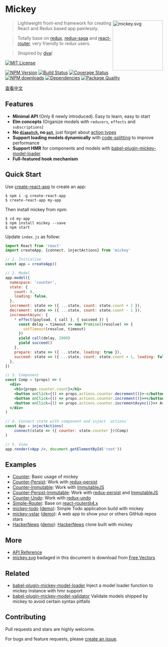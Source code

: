 # Mickey

<img src="http://ojh17srjb.bkt.gdipper.com/mickey.svg" alt="mickey.svg" width="160px" align="right">

> Lightweight front-end framework for creating React and Redux based app painlessly.

> Totally base on [redux](https://github.com/reactjs/redux), [redux-saga](https://github.com/yelouafi/redux-saga) and [react-router](https://github.com/ReactTraining/react-router), very friendly to redux users. 

> (Inspired by [dva](https://github.com/dvajs/dva))

[![MIT License](https://img.shields.io/badge/license-MIT_License-green.svg?style=flat-square)](https://github.com/mickey/mickey/blob/master/LICENSE)

[![NPM Version](https://img.shields.io/npm/v/mickey.svg?style=flat-square)](https://www.npmjs.com/package/mickey)
[![Build Status](https://img.shields.io/travis/mickeyjsx/mickey.svg?style=flat)](https://travis-ci.org/mickeyjsx/mickey)
[![Coverage Status](https://img.shields.io/coveralls/mickeyjsx/mickey.svg?style=flat)](https://coveralls.io/r/mickeyjsx/mickey)
[![NPM downloads](http://img.shields.io/npm/dm/mickey.svg?style=flat)](https://npmjs.org/package/mickey)
[![Dependencies](https://david-dm.org/mickey/mickey/status.svg)](https://david-dm.org/mickey/mickey)
[![Package Quality](http://npm.packagequality.com/shield/mickey.svg)](http://packagequality.com/#?package=mickey)

[查看中文](./docs/zh-CN/README.md)

## Features

- **Minimal API** (Only 6 newly introduced). Easy to learn, easy to start
- **Elm concepts** (Organize models with `reducers`, `effects` and `subscriptions`)
- **No [`diapatch`](https://github.com/reactjs/react-redux/blob/master/docs/api.md#inject-just-dispatch-and-dont-listen-to-store), no [`put`](https://redux-saga.js.org/docs/api/#putaction)**, just forget about [action types](http://redux.js.org/docs/basics/Actions.html)
- **Support loading models dynamically** with [code-splitting](https://webpack.js.org/guides/code-splitting/) to improve performance
- **Support HMR** for components and models with [babel-plugin-mickey-model-loader](https://github.com/mickeyjsx/babel-plugin-mickey-model-loader)
- **Full-featured hook mechanism**

## Quick Start

Use [create-react-app](https://github.com/facebookincubator/create-react-app) to create an app:

```shell
$ npm i -g create-react-app
$ create-react-app my-app
```

Then install mickey from npm:

```shell
$ cd my-app
$ npm install mickey --save
$ npm start
```

Update `index.js` as follow:

```jsx
import React from 'react'
import createApp, {connect, injectActions} from 'mickey'

// 1. Initialize
const app = createApp()

// 2. Model
app.model({
  namespace: 'counter',
  state: {
    count: 0,
    loading: false,
  },
  increment: state => ({ ...state, count: state.count + 1 }),
  decrement: state => ({ ...state, count: state.count - 1 }),
  incrementAsync: {
    * effect(payload, { call }, { succeed }) {
      const delay = timeout => new Promise((resolve) => {
        setTimeout(resolve, timeout)
      })
      yield call(delay, 2000)
      yield succeed()
    },
    prepare: state => ({ ...state, loading: true }),
    succeed: state => ({ ...state, count: state.count + 1, loading: false }),
  },
})

// 3. Component
const Comp = (props) => (
  <div>
    <h1>{props.counter.count}</h1>
    <button onClick={() => props.actions.counter.decrement()}>-</button>
    <button onClick={() => props.actions.counter.increment()}>+</button>
    <button onClick={() => props.actions.counter.incrementAsync()}>+ Async</button>
  </div>
)

// 4. Connect state with component and inject `actions`
const App = injectActions(
    connect(state => ({ counter: state.counter })(Comp)
)

// 5. View
app.render(<App />, document.getElementById('root'))
```

## Examples

- [Counter](./examples/counter): Basic usage of mickey
- [Counter-Persist](./examples/counter-persist): Work with [redux-persist](https://github.com/rt2zz/redux-persist)
- [Counter-Immutable](./examples/counter-immutable): Work with [ImmutableJS](https://github.com/facebook/immutable-js/)
- [Counter-Persist-Immutable](./examples/counter-persist-immutable): Work with [redux-persist](https://github.com/rt2zz/redux-persist) and [ImmutableJS](https://github.com/facebook/immutable-js/)
- [Counter-Undo](./examples/counter-undo): Work with [redux-undo](https://github.com/omnidan/redux-undo)
- [Simple-Router](./examples/simple-router): Base on [react-router@4.x](https://reacttraining.com/react-router/)
- [mickey-todo](https://github.com/mickeyjsx/mickey-todo) ([demo](https://mickeyjsx.github.io/todo)): Simple Todo application build with mickey
- [mickey-vstar](https://github.com/mickeyjsx/mickey-vstar) ([demo](http://mickeyjsx.github.io/vstar)): A web app to show your or others GitHub repos stars
- [HackerNews](https://github.com/mickeyjsx/mickey-hackernews) ([demo](http://mickeyjsx.github.io/hackernews)): [HackerNews](https://github.com/vuejs/vue-hackernews-2.0) clone built with mickey

## More

- [API Reference](./docs/en-US/api.md)
- [mickey.svg](./mickey.svg) badaged in this document is download from [Free Vectors](http://all-free-download.com/free-vector/download/disney-disney-vector_288586.html)


## Related

- [babel-plugin-mickey-model-loader](https://github.com/mickeyjsx/babel-plugin-mickey-model-loader) Inject a model loader function to mickey instance with hmr support
- [babel-plugin-mickey-model-validator](https://github.com/mickeyjsx/babel-plugin-mickey-model-validator) Validate models shipped by mickey to avoid certain syntax pitfalls


## Contributing

Pull requests and stars are highly welcome.

For bugs and feature requests, please [create an issue](https://github.com/mickey/mickey/issues/new).
